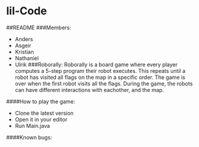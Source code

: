 # lil-Code
##README
###Members:
* Anders
* Asgeir
* Kristian
* Nathaniel
* Ulrik
###Roborally:
Roborally is a board game where every player computes a 5-step program their robot executes.
This repeats until a robot has visited all flags on the map in a specific order. 
The game is over when the first robot visits all the flags. During the game, the robots can have different interactions with eachother, and the map.


####How to play the game:
* Clone the latest version 
* Open it in your editor
* Run Main.java

####Known bugs:
